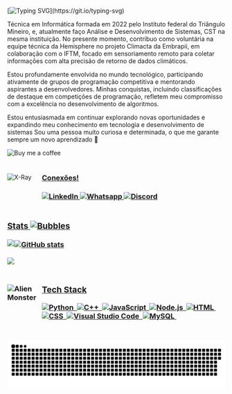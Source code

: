 [![Typing SVG](https://readme-typing-svg.demolab.com?font=Fira+Code&weight=500&size=25&pause=990&color=951AF7&random=false&width=435&lines=%E2%9C%A7+Hello,+I'm+Melissa!+%E2%9C%A7;I'm+19+years+old;I+love+programming;and+I'm+from+Brazil.)](https://git.io/typing-svg)

Técnica em Informática formada em 2022 pelo Instituto federal do Triângulo Mineiro, e, atualmente faço Análise e Desenvolvimento de Sistemas, CST na mesma instituição.
No presente momento, contribuo como voluntária na equipe técnica da Hemisphere no projeto Climacta da Embrapii, em colaboração com o IFTM, focado em sensoriamento remoto para coletar informações com alta precisão de retorno de dados climáticos.

Estou profundamente envolvida no mundo tecnológico, participando ativamente de grupos de programação competitiva e mentorando aspirantes a desenvolvedores. Minhas conquistas, incluindo classificações de destaque em competições de programação, refletem meu compromisso com a excelência no desenvolvimento de algoritmos.

Estou entusiasmada em continuar explorando novas oportunidades e expandindo meu conhecimento em tecnologia e desenvolvimento de sistemas
Sou uma pessoa muito curiosa e determinada, o que me garante sempre um novo aprendizado 👾

![Buy me a coffee](https://raw.githubusercontent.com/Tarikul-Islam-Anik/Animated-Fluent-Emojis/master/Emojis/Food/Hot%20Beverage.png)<a href="https://buymeacoffee.com/honeythisa" target="_blank"/>

#

<img src="https://raw.githubusercontent.com/Tarikul-Islam-Anik/Animated-Fluent-Emojis/master/Emojis/Objects/X-Ray.png" alt="X-Ray" width="80" height="80" img align='left'/><h3>Conexões!<h3/>

![LinkedIn](https://img.shields.io/badge/-LinkedIn-000?style=for-the-badge&logo=linkedin&logoColor=7869e9&color:FFF)<a href="https://www.linkedin.com/in/honeythisa" target="_blank"/>
![Whatsapp](https://img.shields.io/badge/WhatsApp-000?style=for-the-badge&logo=whatsapp&logoColor=7869e9&color:FFF)<a href="https://wa.me/34996543322" target="_blank"/>
![Discord](https://img.shields.io/badge/honeythisa-black?style=for-the-badge&logo=discord&logoColor7869e9)

# 

### Stats&nbsp;<img src="https://raw.githubusercontent.com/Tarikul-Islam-Anik/Animated-Fluent-Emojis/master/Emojis/Symbols/Bubbles.png" alt="Bubbles" width="20">

<nobr><img align="left" src="https://github-readme-stats.vercel.app/api/top-langs/?username=honeythisa&title_color=7869e9&text_color=e5f7ef&icon_color=7869e9&hide_border=true&bg_color=000&langs_count=6" />
<img align="center" src="https://github-readme-stats.vercel.app/api?username=honeythisa&show_icons=true&line_height=27&count_private=true&hide_border=true&hide_title=true&show_icons=true&include_all_commits=true&count_private=true&line_height=25&hide=issues&bg_color=000&title_color=7869e9&text_color=FFF&border_radius=3&border_color=7869e9&icon_color=7869e9&theme=jolly" alt="GitHub stats" />
</nobr>

<p align="left"><img align="center" src="https://github-readme-streak-stats.herokuapp.com?user=honeythisa&hide_border=true&background=000&ring=7869e9&fire=7869e9&currStreakNum=FFF&sideLabels=7869e9&dates=526777&currStreakLabel=7869e9&sideNums=FFF" /></p>

# 

<img src="https://raw.githubusercontent.com/Tarikul-Islam-Anik/Animated-Fluent-Emojis/master/Emojis/Smilies/Alien%20Monster.png" alt="Alien Monster" width="80" height="80" img align='left' /><h3>Tech Stack</h3>

![Python](https://img.shields.io/badge/-Python-05122A?style=flat&logo=python)&nbsp;
![C++](https://img.shields.io/badge/C++-05122A?style=flat&logo=c%2B%2B)&nbsp;
![JavaScript](https://img.shields.io/badge/-JavaScript-05122A?style=flat&logo=javascript)&nbsp;
![Node.js](https://img.shields.io/badge/-Node.js-05122A?style=flat&logo=node.js)&nbsp;
![HTML](https://img.shields.io/badge/-HTML-05122A?style=flat&logo=HTML5)&nbsp;
![CSS](https://img.shields.io/badge/-CSS-05122A?style=flat&logo=CSS3&logoColor=1572B6)&nbsp;
![Visual Studio Code](https://img.shields.io/badge/-Visual%20Studio%20Code-05122A?style=flat&logo=visual-studio-code&logoColor=007ACC)&nbsp;
![MySQL](https://img.shields.io/badge/-MySQL-05122A?style=flat&logo=mysql)&nbsp;

#

![Snake animation](https://github.com/honeythisa/honeythisa/blob/output/github-contribution-grid-snake.svg)
